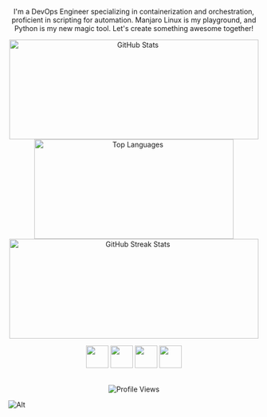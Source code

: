 [//]: # (<div align="center">)

[//]: # (    <h1>)

[//]: # (        <img src="https://readme-typing-svg.herokuapp.com?font=Jetbrains+mono&size=40&duration=3000&color=33FF33&center=true&vCenter=true&width=535&lines=Hey..+I'm+C0sm0cats;This+is..;..my+Github..;" alt="Typing SVG"/>)

[//]: # (    </h1>)

[//]: # (</div>)

<div align="center">
    <p>I'm a DevOps Engineer specializing in containerization and orchestration, proficient in scripting for automation. Manjaro Linux is my playground, and Python is my new magic tool. Let's create something awesome together!</p>
</div>

<div align="center">
  <img src="https://github-readme-stats.vercel.app/api?username=C0sm0cats&show_icons=true&theme=vision-friendly-dark" alt="GitHub Stats" width="500" height="200">
  <img src="https://github-readme-stats.vercel.app/api/top-langs/?username=C0sm0cats&size_weight=0.15&count_weight=0.5&layout=compact&theme=vision-friendly-dark" alt="Top Languages" width="400" height="200">
  <img src="https://github-readme-streak-stats.herokuapp.com/?user=C0sm0cats&theme=vision-friendly-dark" alt="GitHub Streak Stats" width="500" height="200">
</div>

[//]: # (<h2> 🚀 &nbsp;Some Tools and OS I Have Used and Learned</h2>)
<p align="center">
<img src="https://cdn.jsdelivr.net/gh/devicons/devicon@latest/icons/archlinux/archlinux-original.svg" width="45" height="45"/>
<img src="https://cdn.jsdelivr.net/gh/devicons/devicon@latest/icons/bash/bash-original.svg" width="45" height="45"/>
<img src="https://cdn.jsdelivr.net/gh/devicons/devicon@latest/icons/javascript/javascript-original.svg" width="45" height="45"/>
<img src="https://cdn.jsdelivr.net/gh/devicons/devicon@latest/icons/python/python-original-wordmark.svg" width="45" height="45"/>
</p>

<div align="center">
  <br><img src="https://komarev.com/ghpvc/?username=C0sm0cats&style=for-the-badge&color=blue" alt="Profile Views"/>
</div>

![Alt](https://repobeats.axiom.co/api/embed/eeac330c618bc8a6faaae72383473baa99024849.svg "Repobeats analytics image")